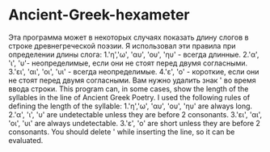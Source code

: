 # Ancient-Greek-hexameter
Эта программа может в некоторых случаях показать длину слогов в строке древнегреческой поэзии.
Я использовал эти правила при определении длины слога:
  1.'η','ω', 'αυ', 'ου', 'ηυ' - всегда длинные.
  2.'α', 'ι', 'υ'- неопределимые, если они не стоят перед двумя согласными.
  3.'ει', 'αι', 'οι', 'υι' - всегда неопределимые.
  4.'ε', 'ο' - короткие, если они не стоят перед двумя согласными.
Вам нужно удалить знак ' во время ввода строки.
This program can, in some cases, show the length of the syllables in the line of Ancient Greek Poetry.
I used the following rules of defining the length of the syllable:
  1.'η','ω', 'αυ', 'ου', 'ηυ' are always long.
  2.'α', 'ι', 'υ' are undetectable unless they are before 2 consonants.
  3.'ει', 'αι', 'οι', 'υι' are always undetectable.
  3.'ε', 'ο' are short unless they are before 2 consonants.
You should delete ' while inserting the line, so it can be evaluated.
